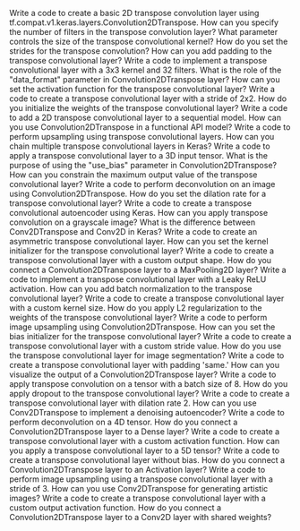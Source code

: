 Write a code to create a basic 2D transpose convolution layer using tf.compat.v1.keras.layers.Convolution2DTranspose.
How can you specify the number of filters in the transpose convolution layer?
What parameter controls the size of the transpose convolutional kernel?
How do you set the strides for the transpose convolution?
How can you add padding to the transpose convolutional layer?
Write a code to implement a transpose convolutional layer with a 3x3 kernel and 32 filters.
What is the role of the "data_format" parameter in Convolution2DTranspose layer?
How can you set the activation function for the transpose convolutional layer?
Write a code to create a transpose convolutional layer with a stride of 2x2.
How do you initialize the weights of the transpose convolutional layer?
Write a code to add a 2D transpose convolutional layer to a sequential model.
How can you use Convolution2DTranspose in a functional API model?
Write a code to perform upsampling using transpose convolutional layers.
How can you chain multiple transpose convolutional layers in Keras?
Write a code to apply a transpose convolutional layer to a 3D input tensor.
What is the purpose of using the "use_bias" parameter in Convolution2DTranspose?
How can you constrain the maximum output value of the transpose convolutional layer?
Write a code to perform deconvolution on an image using Convolution2DTranspose.
How do you set the dilation rate for a transpose convolutional layer?
Write a code to create a transpose convolutional autoencoder using Keras.
How can you apply transpose convolution on a grayscale image?
What is the difference between Conv2DTranspose and Conv2D in Keras?
Write a code to create an asymmetric transpose convolutional layer.
How can you set the kernel initializer for the transpose convolutional layer?
Write a code to create a transpose convolutional layer with a custom output shape.
How do you connect a Convolution2DTranspose layer to a MaxPooling2D layer?
Write a code to implement a transpose convolutional layer with a Leaky ReLU activation.
How can you add batch normalization to the transpose convolutional layer?
Write a code to create a transpose convolutional layer with a custom kernel size.
How do you apply L2 regularization to the weights of the transpose convolutional layer?
Write a code to perform image upsampling using Convolution2DTranspose.
How can you set the bias initializer for the transpose convolutional layer?
Write a code to create a transpose convolutional layer with a custom stride value.
How do you use the transpose convolutional layer for image segmentation?
Write a code to create a transpose convolutional layer with padding 'same.'
How can you visualize the output of a Convolution2DTranspose layer?
Write a code to apply transpose convolution on a tensor with a batch size of 8.
How do you apply dropout to the transpose convolutional layer?
Write a code to create a transpose convolutional layer with dilation rate 2.
How can you use Conv2DTranspose to implement a denoising autoencoder?
Write a code to perform deconvolution on a 4D tensor.
How do you connect a Convolution2DTranspose layer to a Dense layer?
Write a code to create a transpose convolutional layer with a custom activation function.
How can you apply a transpose convolutional layer to a 5D tensor?
Write a code to create a transpose convolutional layer without bias.
How do you connect a Convolution2DTranspose layer to an Activation layer?
Write a code to perform image upsampling using a transpose convolutional layer with a stride of 3.
How can you use Conv2DTranspose for generating artistic images?
Write a code to create a transpose convolutional layer with a custom output activation function.
How do you connect a Convolution2DTranspose layer to a Conv2D layer with shared weights?